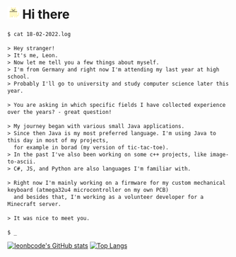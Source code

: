 # <img src="https://github.com/Yanndroid/Yanndroid/blob/master/cats.gif" width="27" height="27" /> Hi there

```
$ cat 18-02-2022.log

> Hey stranger!
> It's me, Leon.
> Now let me tell you a few things about myself.
> I'm from Germany and right now I'm attending my last year at high school. 
> Probably I'll go to university and study computer science later this year.
  
> You are asking in which specific fields I have collected experience over the years? - great question!

> My journey began with various small Java applications. 
> Since then Java is my most preferred language. I'm using Java to this day in most of my projects,
  for example in borad (my version of tic-tac-toe).
> In the past I've also been working on some c++ projects, like image-to-ascii. 
> C#, JS, and Python are also languages I'm familiar with.

> Right now I'm mainly working on a firmware for my custom mechanical keyboard (atmega32u4 microcontroller on my own PCB)
  and besides that, I'm working as a volunteer developer for a Minecraft server.

> It was nice to meet you.

$ _
```


[![leonbcode's GitHub stats](https://github-readme-stats.vercel.app/api?username=leonbcode&text_color=ffffff&bg_color=00000000&hide_border=true)](https://github.com/anuraghazra/github-readme-stats)
[![Top Langs](https://github-readme-stats.vercel.app/api/top-langs/?username=leonbcode&text_color=ffffff&bg_color=00000000&hide_border=true&layout=compact)](https://github.com/anuraghazra/github-readme-stats)
